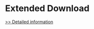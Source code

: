 # Extended Download
[>> Detailed information](https://secure.shareit.com/shareit/product.html?productid=300370743&affiliateid=200057808)